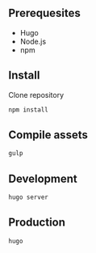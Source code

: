 ## Prerequesites

- Hugo
- Node.js
- npm

## Install

Clone repository

````bash
npm install
````

## Compile assets

````bash
gulp
````

## Development

````bash
hugo server
````

## Production

````bash
hugo
````
